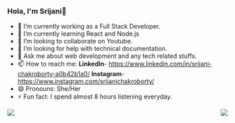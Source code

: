 ### Hola, I'm Srijani👋

- 🔭 I’m currently working as a Full Stack Developer.
- 🌱 I’m currently learning React and Node.js
- 👯 I’m looking to collaborate on Youtube.
- 🤔 I’m looking for help with technical documentation.
- 💬 Ask me about web development and any tech related stuffs.
- 📫 How to reach me:
  **LinkedIn**- https://www.linkedin.com/in/srijani-chakroborty-a0b42b1a0/ 
  **Instagram**- https://www.instagram.com/srijanichakroborty/
- 😄 Pronouns: She/Her
- ⚡ Fun fact: I spend almost 8 hours listening everyday.

<a><img src="https://github-readme-stats.vercel.app/api/top-langs/?username=Srijani-Chakroborty&langs_count=8"> <img align="right" src="https://github-readme-stats.vercel.app/api?username=Srijani-Chakroborty&&show_icons=true&title_color=ffffff&icon_color=bb2acf&text_color=daf7dc&bg_color=191919"></a>

